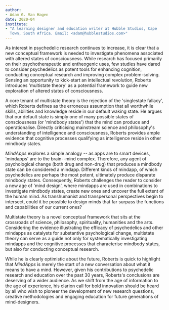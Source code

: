 ```yaml
---
author:
- Adam G. Van Hagen
date: 2020-04
institute:
- "A learning designer and education writer at Hubble Studios, Cape
  Town, South Africa. Email: <adam@hubblestudios.com>"
---
```


As interest in psychedelic research continues to increase, it is clear
that a new conceptual framework is needed to investigate phenomena
associated with altered states of consciousness. While research has
focused primarily on their psychotherapeutic and entheogenic uses, few
studies have dared to consider psychedelics as potent tools for
enhancing cognition, conducting conceptual research and improving
complex problem-solving. Sensing an opportunity to kick-start an
intellectual revolution, Roberts introduces 'multistate theory' as a
potential framework to guide new exploration of altered states of
consciousness.

A core tenant of multistate theory is the rejection of the 'singlestate
fallacy', which Roberts defines as the erroneous assumption that all
worthwhile skills, abilities and knowledge reside in our default waking
state. He argues that our default state is simply one of many possible
states of consciousness (or 'mindbody states') that the mind can produce
and operationalise. Directly criticising mainstream science and
philosophy\'s understanding of intelligence and consciousness, Roberts
provides ample evidence that cognitive processes qualifying as
intelligence reside in other mindbody states.

*MindApps* explores a simple analogy -- as apps are to smart devices,
'mindapps' are to the brain--mind complex. Therefore, any agent of
psychological change (both drug and non-drug) that produces a mindbody
state can be considered a mindapp. Different kinds of mindapp, of which
psychedelics are perhaps the most potent, ultimately produce disparate
mindbody states. Consequently, Roberts challenges the reader to consider
a new age of 'mind design', where mindapps are used in combinations to
investigate mindbody states, create new ones and uncover the full extent
of the human mind. As transhumanist and transpersonal perspectives begin
to intersect, could it be possible to design minds that far surpass the
functions and capabilities of our current ones?

Multistate theory is a novel conceptual framework that sits at the
crossroads of science, philosophy, spirituality, humanities and the
arts. Considering the evidence illustrating the efficacy of psychedelics
and other mindapps as catalysts for substantive psychological change,
multistate theory can serve as a guide not only for systematically
investigating mindapps and the cognitive processes that characterise
mindbody states, but also for conducting conceptual research.

While he is clearly optimistic about the future, Roberts is quick to
highlight that *MindApps* is merely the start of a new conversation
about what it means to have a mind. However, given his contributions to
psychedelic research and education over the past 30 years, Roberts\'s
conclusions are deserving of a wider audience. As we shift from the age
of information to the age of experience, his clarion call for bold
innovation should be heard by all who wish to pioneer the development of
new research questions, creative methodologies and engaging education
for future generations of mind-designers.
